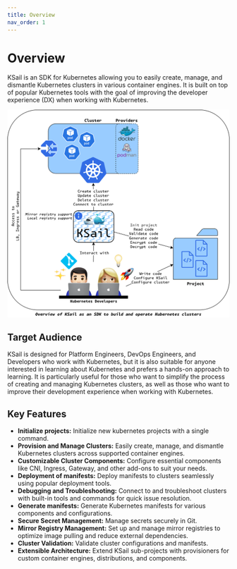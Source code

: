 ```yaml
---
title: Overview
nav_order: 1
---
```


# Overview

KSail is an SDK for Kubernetes allowing you to easily create, manage, and dismantle Kubernetes clusters in various container engines. It is built on top of popular Kubernetes tools with the goal of improving the developer experience (DX) when working with Kubernetes.

![KSail Architecture](../images/architecture.drawio.png)

## Target Audience

KSail is designed for Platform Engineers, DevOps Engineers, and Developers who work with Kubernetes, but it is also suitable for anyone interested in learning about Kubernetes and prefers a hands-on approach to learning. It is particularly useful for those who want to simplify the process of creating and managing Kubernetes clusters, as well as those who want to improve their development experience when working with Kubernetes.

## Key Features

- **Initialize projects:** Initialize new kubernetes projects with a single command.
- **Provision and Manage Clusters:** Easily create, manage, and dismantle Kubernetes clusters across supported container engines.
- **Customizable Cluster Components:** Configure essential components like CNI, Ingress, Gateway, and other add-ons to suit your needs.
- **Deployment of manifests:** Deploy manifests to clusters seamlessly using popular deployment tools.
- **Debugging and Troubleshooting:** Connect to and troubleshoot clusters with built-in tools and commands for quick issue resolution.
- **Generate manifests:** Generate Kubernetes manifests for various components and configurations.
- **Secure Secret Management:** Manage secrets securely in Git.
- **Mirror Registry Management:** Set up and manage mirror registries to optimize image pulling and reduce external dependencies.
- **Cluster Validation:** Validate cluster configurations and manifests.
- **Extensible Architecture:** Extend KSail sub-projects with provisioners for custom container engines, distributions, and components.
